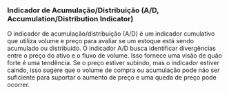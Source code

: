 ### Indicador de Acumulação/Distribuição (A/D, Accumulation/Distribution Indicator)

O indicador de acumulação/distribuição (A/D) é um indicador cumulativo que utiliza volume e preço para avaliar se um estoque está sendo acumulado ou distribuído. O indicador A/D busca identificar divergências entre o preço do ativo e o fluxo de volume. Isso fornece uma visão de quão forte é uma tendência. Se o preço estiver subindo, mas o indicador estiver caindo, isso sugere que o volume de compra ou acumulação pode não ser suficiente para suportar o aumento de preço e uma queda de preço pode ocorrer.
